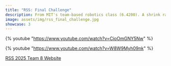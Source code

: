 ```yaml
---
title: "RSS: Final Challenge"
description: From MIT's team-based robotics class (6.4200). A shrink ray heist and a race to the moon.
image: assets/img/rss_final_challenge.jpg
showcase: 3
---
```


{% youtube "https://www.youtube.com/watch?v=CioOmGNY5Nw" %}

{% youtube "https://www.youtube.com/watch?v=W8W9Myh09nk" %}

[RSS 2025 Team 8 Website](https://rss2025-8.github.io/website/labs/)
